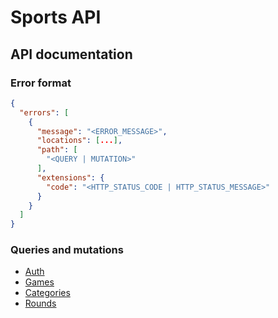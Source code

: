 # Sports API

## API documentation

### Error format

```JSON
{
  "errors": [
    {
      "message": "<ERROR_MESSAGE>",
      "locations": [...],
      "path": [
        "<QUERY | MUTATION>"
      ],
      "extensions": {
        "code": "<HTTP_STATUS_CODE | HTTP_STATUS_MESSAGE>"
      }
    }
  ]
}
```

### Queries and mutations

- [Auth](./auth.md)
- [Games](./games.md)
- [Categories](./categories.md)
- [Rounds](./rounds.md)
